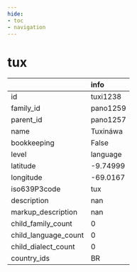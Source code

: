```yaml
---
hide:
- toc
- navigation
---
```

# tux
|                      | info     |
|:---------------------|:---------|
| id                   | tuxi1238 |
| family_id            | pano1259 |
| parent_id            | pano1257 |
| name                 | Tuxináwa |
| bookkeeping          | False    |
| level                | language |
| latitude             | -9.74999 |
| longitude            | -69.0167 |
| iso639P3code         | tux      |
| description          | nan      |
| markup_description   | nan      |
| child_family_count   | 0        |
| child_language_count | 0        |
| child_dialect_count  | 0        |
| country_ids          | BR       |